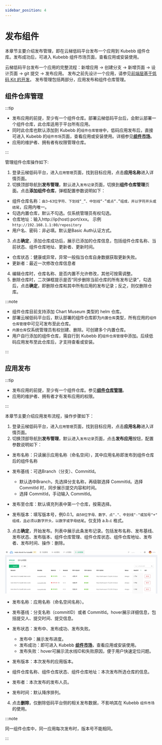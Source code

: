 ```yaml
---
sidebar_position: 4
---
```


# 发布组件

本章节主要介绍发布管理，即在云梯低码平台发布一个应用到 Kubebb 组件仓库。发布成功后，可进入 Kubebb 组件市场页面，查看应用或安装使用。

云梯低码平台发布一个应用的完整流程：新增应用 -> 创建分支 -> 新增页面 -> 设计页面 -> git 提交 -> 发布应用。 发布之前先设计一个应用，请参见[前端层基于低码 Kit 的开发](./fronend-low-code.md)。 发布管理包括两部分，应用发布和组件仓库管理。

## 组件仓库管理

:::tip

- 发布应用的前提，至少有一个组件仓库。部署云梯低码平台后，会默认部署一个组件仓库，此仓库适用于平台所有应用。
- 同时此仓库也默认添加到 Kubebb 的`组件仓库管理`中，低码应用发布后，直接可进入 Kubebb 的`组件市场`页面，查看应用或安装使用。详细参见[**组件市场**](user-guid/component_market.md)。
- 应用的维护者、拥有者有权限管理仓库。

:::

管理组件仓库操作如下:

1. 登录云梯低码平台，进入`应用管理`页面，找到目标应用，点击**应用名称**进入详情页面。
2. 切换顶部导航到**发布管理**，默认进入`发布记录`页面，切换到**组件仓库管理**页面。点击**添加组件仓库**，弹框配置参数说明如下：

- 组件仓库名称：`由3~63位字符、下划线“_”、中划线“-”或点“.”组成，并以字符开头或结尾`，应用内唯一。
- 勾选内置仓库，默认不勾选。仅系统管理员有权勾选。
- 仓库地址：输入http://ip(host):port/xxx。 示例`http://192.168.1.1:80/repository`
- 用户名、密码：非必填。默认是Basic Auth认证方式。

3. 点击**确定**，添加仓库成功后，展示已添加的仓库信息，包括组件仓库名称、当前状态、组件仓库地址、更新者、更新时间。

- 仓库状态：健康或异常，异常一般指当仓库自身数据获取更新失败。
- 更新者：最近一次修改仓库信息者

4. 编辑仓库时，仓库名称、是否内置不允许修改，其他可按需调整。
5. 删除仓库时，二次弹框提示是否“同步删除当前仓库的所有发布记录”，勾选后，点击**确定**，即删除仓库和其中所有应用的发布记录；反之，则仅删除仓库。

:::note

- 组件仓库目前支持添加 Chart Museum 类型的 helm 仓库。
- 部署云梯低码平台后，默认部署的组件仓库即为`内置仓库`类型，所有应用的`组件仓库管理`中可见可发布至此仓库。
- `内置仓库`仅系统管理员有权创建、删除。可创建多个内置仓库。
- 用户自行添加的组件仓库，需自行到 Kubebb 的`组件仓库管理`中添加。后续低码应用发布至此仓库后，才支持查看或安装。

:::

## 应用发布

:::tip

- 发布应用的前提，至少有一个组件仓库。参见[**组件仓库管理**](#组件仓库管理)。
- 应用的维护者、拥有者才有发布应用的权限。

:::

本章节主要介绍应用发布流程，操作步骤如下：

1. 登录云梯低码平台，进入`应用管理`页面，找到目标应用，点击**应用名称**进入详情页面。
2. 切换顶部导航到**发布管理**，默认进入`发布记录`页面，点击**发布应用**按钮，配置参数说明如下：

- 发布名称：只读展示应用名称（命名空间），其中应用名称即发布到组件仓库后的组件名称
- 发布基线：可选Branch（分支）、CommitId。

    - 默认选中Branch，先选择分支名称，再级联选择 CommitId。选择 CommitId 时，同步展示提交内容和时间。
    - 选择 CommitId，手动输入 CommitId。

- 发布至仓库：默认填充列表中第一个仓库，按需选择。
- 发布版本：填写版本号，例0.0.1。`由50位字母、数字、点"."、中划线"-"或加号"+" 组成，且必须以数字开头，以数字或字母结尾`。仅支持 a.b.c 格式。

3. 点击**确定**，开始发布。列表中展示此条发布记录。包括发布名称、发布基线、发布状态、发布版本、组件仓库管理、组件仓库状态、组件仓库地址、发布者、发布时间、操作：删除。

![overview](./images/app-publish.png)

- 发布名称：应用名称（命名空间名称）。
- 发布基线：分支名称（commitID）或者 CommitId。hover展示详细信息，包括提交人、提交时间、提交信息。
- 发布状态：发布中、发布成功、发布失败。 

    - 发布中：展示发布进度。
    - 发布成功：即可进入 Kubebb [**组件市场**](user-guid/component_market.md)，查看应用或安装使用。
    - 发布失败：hover可展示流水线ID和失败原因，便于用户快速定位问题。

- 发布版本：本次发布的应用版本。
- 组件仓库名称、组件仓库状态、组件仓库地址：本次发布所选仓库的信息。
- 发布者：本次发布的发布人员。
- 发布时间：默认降序排列。

4. 点击**删除**，仅删除低码平台侧的相关发布数据，不影响其在 Kubebb `组件市场`的使用。


:::note

同一组件仓库中，同一应用每次发布时，版本号不能相同。

:::








